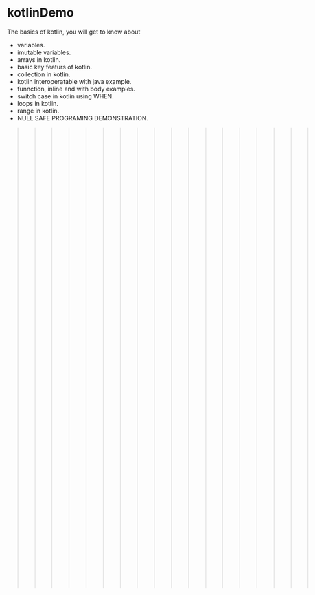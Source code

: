 # kotlinDemo
The basics of kotlin, 
you will get to know about 

- variables. 
- imutable variables.
- arrays in kotlin.
- basic key featurs of kotlin.
- collection in kotlin.
- kotlin interoperatable with java example.
- funnction, inline and with body examples.
- switch case in kotlin using WHEN.
- loops in kotlin.
- range in kotlin. 
- NULL SAFE PROGRAMING DEMONSTRATION.



>>>>>>>>>>>>>>>>>>>>>>>>>>>>>>>>>>>>>>>>>>>>>>>>>>>>>>>>>>GO TO MainActivity.class<<<<<<<<<<<<<<<<<<<<<<<<<<<<<<<<<<<<<<<<<
